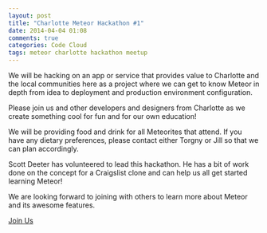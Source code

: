 ```yaml
---
layout: post
title: "Charlotte Meteor Hackathon #1"
date: 2014-04-04 01:08
comments: true
categories: Code Cloud
tags: meteor charlotte hackathon meetup
---
```

We will be hacking on an app or service that provides value to Charlotte and the local communities here as a project where we can get to know Meteor in depth from idea to deployment and production environment configuration.

<!-- more -->

Please join us and other developers and designers from Charlotte as we create something cool for fun and for our own education!

We will be providing food and drink for all Meteorites that attend. If you have any dietary preferences, please contact either Torgny or Jill so that we can plan accordingly.

Scott Deeter has volunteered to lead this hackathon. He has a bit of work done on the concept for a Craigslist clone and can help us all get started learning Meteor!

We are looking forward to joining with others to learn more about Meteor and its awesome features.

<a href="{{ 'http://www.meetup.com/Meteor-Charlotte/events/169605722/' | bitly }}" class="btn btn-primary">Join Us</a>
